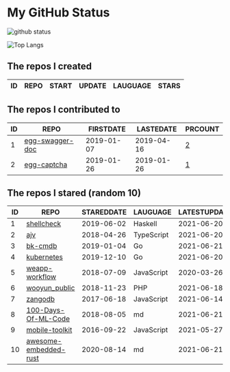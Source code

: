 # My GitHub Status

<img src="https://github-readme-stats-1.yihong0618.vercel.app/api?username=jc-lathander&show_icons=true&&&hide_title=true&count_private=true" alt="github status" />

![Top Langs](https://github-readme-stats-1.yihong0618.vercel.app/api/top-langs/?username=jc-lathander&layout=compact)

<!--START_SECTION:my_github-->
## The repos I created
| ID | REPO | START | UPDATE | LAUGUAGE | STARS |
|----|------|-------|--------|----------|-------|

## The repos I contributed to
| ID |                                REPO                                | FIRSTDATE  | LASTEDATE  |                                          PRCOUNT                                           |
|----|--------------------------------------------------------------------|------------|------------|--------------------------------------------------------------------------------------------|
|  1 | [egg-swagger-doc](https://github.com/Yanshijie-EL/egg-swagger-doc) | 2019-01-07 | 2019-04-16 | [2](https://github.com/Yanshijie-EL/egg-swagger-doc/pulls?q=is%3Apr+author%3Ajc-lathander) |
|  2 | [egg-captcha](https://github.com/Raoul1996/egg-captcha)            | 2019-01-26 | 2019-01-26 | [1](https://github.com/Raoul1996/egg-captcha/pulls?q=is%3Apr+author%3Ajc-lathander)        |

## The repos I stared (random 10)
| ID |                                      REPO                                       | STAREDDATE |  LAUGUAGE  | LATESTUPDATE |
|----|---------------------------------------------------------------------------------|------------|------------|--------------|
|  1 | [shellcheck](https://github.com/koalaman/shellcheck)                            | 2019-06-02 | Haskell    | 2021-06-20   |
|  2 | [ajv](https://github.com/ajv-validator/ajv)                                     | 2018-04-26 | TypeScript | 2021-06-20   |
|  3 | [bk-cmdb](https://github.com/Tencent/bk-cmdb)                                   | 2019-01-04 | Go         | 2021-06-21   |
|  4 | [kubernetes](https://github.com/kubernetes/kubernetes)                          | 2019-12-10 | Go         | 2021-06-20   |
|  5 | [weapp-workflow](https://github.com/lbb00/weapp-workflow)                       | 2018-07-09 | JavaScript | 2020-03-26   |
|  6 | [wooyun_public](https://github.com/hanc00l/wooyun_public)                       | 2018-11-23 | PHP        | 2021-06-18   |
|  7 | [zangodb](https://github.com/erikolson186/zangodb)                              | 2017-06-18 | JavaScript | 2021-06-14   |
|  8 | [100-Days-Of-ML-Code](https://github.com/Avik-Jain/100-Days-Of-ML-Code)         | 2018-08-05 | md         | 2021-06-21   |
|  9 | [mobile-toolkit](https://github.com/angular/mobile-toolkit)                     | 2016-09-22 | JavaScript | 2021-05-27   |
| 10 | [awesome-embedded-rust](https://github.com/rust-embedded/awesome-embedded-rust) | 2020-08-14 | md         | 2021-06-21   |

<!--END_SECTION:my_github-->
